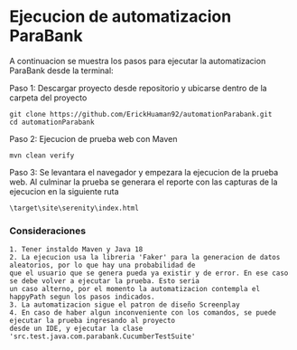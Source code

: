 # Ejecucion de automatizacion ParaBank

A continuacion se muestra los pasos para ejecutar la automatizacion ParaBank desde la terminal:

Paso 1: Descargar proyecto desde repositorio y ubicarse dentro de la carpeta del proyecto

    git clone https://github.com/ErickHuaman92/automationParabank.git
    cd automationParabank

Paso 2: Ejecucion de prueba web con Maven

    mvn clean verify

Paso 3: Se levantara el navegador y empezara la ejecucion de la prueba web. 
Al culminar la prueba se generara el reporte con las capturas de la ejecucion en la siguiente ruta

    \target\site\serenity\index.html
    

### Consideraciones

```
1. Tener instaldo Maven y Java 18
2. La ejecucion usa la libreria 'Faker' para la generacion de datos aleatorios, por lo que hay una probabilidad de 
que el usuario que se genera pueda ya existir y de error. En ese caso se debe volver a ejecutar la prueba. Esto seria
un caso alterno, por el momento la automatizacion contempla el happyPath segun los pasos indicados.
3. La automatizacion sigue el patron de diseño Screenplay
4. En caso de haber algun inconveniente con los comandos, se puede ejecutar la prueba ingresando al proyecto
desde un IDE, y ejecutar la clase 'src.test.java.com.parabank.CucumberTestSuite'